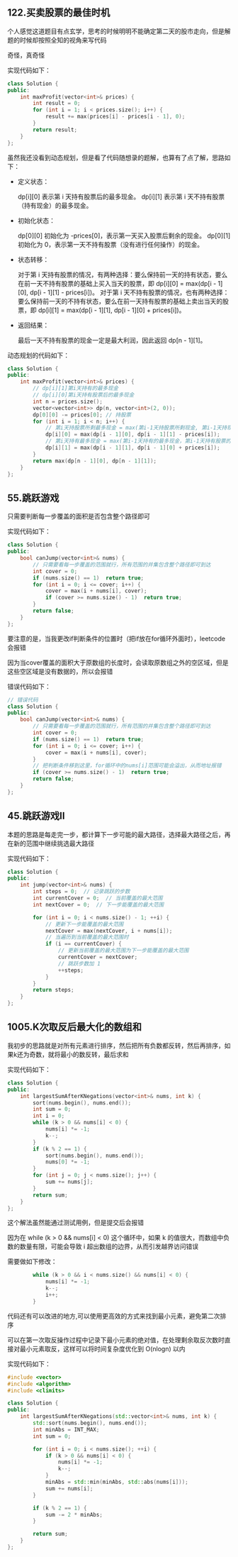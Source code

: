 ## 122.买卖股票的最佳时机

个人感觉这道题目有点玄学，思考的时候明明不能确定第二天的股市走向，但是解题的时候却按照全知的视角来写代码

奇怪，真奇怪

实现代码如下：

```c++
class Solution {
public:
    int maxProfit(vector<int>& prices) {
        int result = 0;
        for (int i = 1; i < prices.size(); i++) {
            result += max(prices[i] - prices[i - 1], 0);
        }
        return result;
    }
};
```

虽然我还没看到动态规划，但是看了代码随想录的题解，也算有了点了解，思路如下：

+ 定义状态：

    dp[i][0] 表示第 i 天持有股票后的最多现金。
    dp[i][1] 表示第 i 天不持有股票（持有现金）的最多现金。

+ 初始化状态：

    dp[0][0] 初始化为 -prices[0]，表示第一天买入股票后剩余的现金。
    dp[0][1] 初始化为 0，表示第一天不持有股票（没有进行任何操作）的现金。

+ 状态转移：

    对于第 i 天持有股票的情况，有两种选择：要么保持前一天的持有状态，要么在前一天不持有股票的基础上买入当天的股票，即 dp[i][0] = max(dp[i - 1][0], dp[i - 1][1] - prices[i])。
    对于第 i 天不持有股票的情况，也有两种选择：要么保持前一天的不持有状态，要么在前一天持有股票的基础上卖出当天的股票，即 dp[i][1] = max(dp[i - 1][1], dp[i - 1][0] + prices[i])。

+ 返回结果：

    最后一天不持有股票的现金一定是最大利润，因此返回 dp[n - 1][1]。

动态规划的代码如下：

```c++
class Solution {
public:
    int maxProfit(vector<int>& prices) {
        // dp[i][1]第i天持有的最多现金
        // dp[i][0]第i天持有股票后的最多现金
        int n = prices.size();
        vector<vector<int>> dp(n, vector<int>(2, 0));
        dp[0][0] -= prices[0]; // 持股票
        for (int i = 1; i < n; i++) {
            // 第i天持股票所剩最多现金 = max(第i-1天持股票所剩现金, 第i-1天持现金-买第i天的股票)
            dp[i][0] = max(dp[i - 1][0], dp[i - 1][1] - prices[i]);
            // 第i天持有最多现金 = max(第i-1天持有的最多现金，第i-1天持有股票的最多现金+第i天卖出股票)
            dp[i][1] = max(dp[i - 1][1], dp[i - 1][0] + prices[i]);
        }
        return max(dp[n - 1][0], dp[n - 1][1]);
    }
};
```

## 55.跳跃游戏

只需要判断每一步覆盖的面积是否包含整个路径即可

实现代码如下：

```c++
class Solution {
public:
    bool canJump(vector<int>& nums) {
        // 只需要看每一步覆盖的范围就行，所有范围的并集包含整个路径即可到达
        int cover = 0;
        if (nums.size() == 1)  return true;
        for (int i = 0; i <= cover; i++) {
            cover = max(i + nums[i], cover);
            if (cover >= nums.size() - 1)  return true;
        }
        return false;
    }
};
```

要注意的是，当我更改if判断条件的位置时（把if放在for循环外面时），leetcode会报错

因为当cover覆盖的面积大于原数组的长度时，会读取原数组之外的空区域，但是这些空区域是没有数据的，所以会报错

错误代码如下：

```c++
// 错误代码
class Solution {
public:
    bool canJump(vector<int>& nums) {
        // 只需要看每一步覆盖的范围就行，所有范围的并集包含整个路径即可到达
        int cover = 0;
        if (nums.size() == 1)  return true;
        for (int i = 0; i <= cover; i++) {
            cover = max(i + nums[i], cover);
        }
        // 把判断条件移到这里，for循环中的nums[i]范围可能会溢出，从而地址报错
        if (cover >= nums.size() - 1)  return true;
        return false;
    }
};
```

## 45.跳跃游戏II

本题的思路是每走完一步，都计算下一步可能的最大路径，选择最大路径之后，再在新的范围中继续挑选最大路径

实现代码如下：

```c++
class Solution {
public:
    int jump(vector<int>& nums) {
        int steps = 0;  // 记录跳跃的步数
        int currentCover = 0;  // 当前覆盖的最大范围
        int nextCover = 0;  // 下一步能覆盖的最大范围

        for (int i = 0; i < nums.size() - 1; ++i) {
            // 更新下一步能覆盖的最大范围
            nextCover = max(nextCover, i + nums[i]);
            // 当遍历到当前覆盖的最大范围时
            if (i == currentCover) {
                // 更新当前覆盖的最大范围为下一步能覆盖的最大范围
                currentCover = nextCover;
                // 跳跃步数加 1
                ++steps;
            }
        }
        return steps;
    }
};
```

## 1005.K次取反后最大化的数组和

我初步的思路就是对所有元素进行排序，然后把所有负数都反转，然后再排序，如果k还为奇数，就将最小的数反转，最后求和

实现代码如下：

```c++
class Solution {
public:
    int largestSumAfterKNegations(vector<int>& nums, int k) {
        sort(nums.begin(), nums.end());
        int sum = 0;
        int i = 0;
        while (k > 0 && nums[i] < 0) {
            nums[i] *= -1;
            k--;
        }
        if (k % 2 == 1) {
            sort(nums.begin(), nums.end());
            nums[0] *= -1;
        }
        for (int j = 0; j < nums.size(); j++) {
            sum += nums[j];
        }
        return sum;
    }
};
```

这个解法虽然能通过测试用例，但是提交后会报错

因为在 while (k > 0 && nums[i] < 0) 这个循环中，如果 k 的值很大，而数组中负数的数量有限，可能会导致 i 超出数组的边界，从而引发越界访问错误

需要做如下修改：

```c++
        while (k > 0 && i < nums.size() && nums[i] < 0) {
            nums[i] *= -1;
            k--;
            i++;
        }
```

代码还有可以改进的地方,可以使用更高效的方式来找到最小元素，避免第二次排序

可以在第一次取反操作过程中记录下最小元素的绝对值，在处理剩余取反次数时直接对最小元素取反，这样可以将时间复杂度优化到 O(nlogn) 以内

实现代码如下：

```c++
#include <vector>
#include <algorithm>
#include <climits>

class Solution {
public:
    int largestSumAfterKNegations(std::vector<int>& nums, int k) {
        std::sort(nums.begin(), nums.end());
        int minAbs = INT_MAX;
        int sum = 0;

        for (int i = 0; i < nums.size(); ++i) {
            if (k > 0 && nums[i] < 0) {
                nums[i] *= -1;
                k--;
            }
            minAbs = std::min(minAbs, std::abs(nums[i]));
            sum += nums[i];
        }

        if (k % 2 == 1) {
            sum -= 2 * minAbs;
        }

        return sum;
    }
};
```
